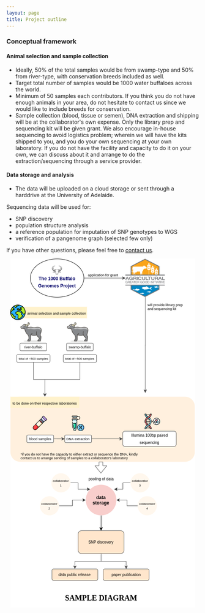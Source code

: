 ```yaml
---
layout: page
title: Project outline
---
```


### Conceptual framework

#### Animal selection and sample collection

- Ideally, 50% of the total samples would be from swamp-type and 50% from river-type, with conservation breeds included as well.
- Target total number of samples would be 1000 water buffaloes across the world.
- Minimum of 50 samples each contributors. If you think you do not have enough animals in your area, do not hesitate to contact us since we would like to include breeds for conservation.
- Sample collection (blood, tissue or semen), DNA extraction and shipping will be at the collaborator's own expense. Only the library prep and sequencing kit will be given grant. We also encourage in-house sequencing to avoid logistics problem; wherein we will have the kits shipped to you, and you do your own sequencing at your own laboratory. If you do not have the facility and capacity to do it on your own, we can discuss about it and arrange to do the extraction/sequencing through a service provider.

#### Data storage and analysis

- The data will be uploaded on a cloud storage or sent through a harddrive at the University of Adelaide.

Sequencing data will be used for:
- SNP discovery
- population structure analysis
- a reference population for imputation of SNP genotypes to WGS
- verification of a pangenome graph (selected few only)

If you have other questions, please feel free to [contact us](https://1000buffalogenomes.github.io/join/). 

<p align="center">
  <img src="/assets/img/method_framework.png"/>
</p>